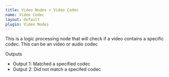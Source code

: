 ```yaml
---
title: Video Nodes > Video Codec
name: Video Codec
layout: default
plugin: Video Nodes
---
```


This is a logic processing node that will check if a video contains a specific codec.  This can be an video or audio codec

Outputs
* Output 1: Matched a specified codec
* Output 2: Did not match a specifed codec